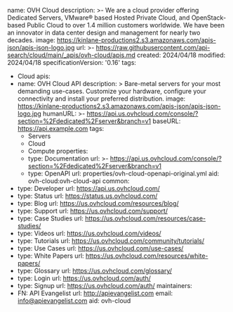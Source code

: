 name: OVH Cloud
description: >-
  We are a cloud provider offering Dedicated Servers, VMware® based Hosted
  Private Cloud, and OpenStack-based Public Cloud to over 1.4 million customers
  worldwide. We have been an innovator in data center design and management for
  nearly two decades.
image: https://kinlane-productions2.s3.amazonaws.com/apis-json/apis-json-logo.jpg
url: >-
  https://raw.githubusercontent.com/api-search/cloud/main/_apis/ovh-cloud/apis.md
created: 2024/04/18
modified: 2024/04/18
specificationVersion: '0.16'
tags:
  - Cloud
apis:
  - name: OVH Cloud API
    description: >
      Bare-metal servers for your most demanding use-cases. Customize your
      hardware, configure your connectivity and install your preferred
      distribution.
    image: https://kinlane-productions2.s3.amazonaws.com/apis-json/apis-json-logo.jpg
    humanURL: >-
      https://api.us.ovhcloud.com/console/?section=%2Fdedicated%2Fserver&branch=v1
    baseURL: https://api.example.com
    tags:
      - Servers
      - Cloud
      - Compute
    properties:
      - type: Documentation
        url: >-
          https://api.us.ovhcloud.com/console/?section=%2Fdedicated%2Fserver&branch=v1
      - type: OpenAPI
        url: properties/ovh-cloud-openapi-original.yml
    aid: ovh-cloud:ovh-cloud-api
common:
  - type: Developer
    url: https://api.us.ovhcloud.com/
  - type: Status
    url: https://status.us.ovhcloud.com/
  - type: Blog
    url: https://us.ovhcloud.com/resources/blog/
  - type: Support
    url: https://us.ovhcloud.com/support/
  - type: Case Studies
    url: https://us.ovhcloud.com/resources/case-studies/
  - type: Videos
    url: https://us.ovhcloud.com/videos/
  - type: Tutorials
    url: https://us.ovhcloud.com/community/tutorials/
  - type: Use Cases
    url: https://us.ovhcloud.com/use-cases/
  - type: White Papers
    url: https://us.ovhcloud.com/resources/white-papers/
  - type: Glossary
    url: https://us.ovhcloud.com/glossary/
  - type: Login
    url: https://us.ovhcloud.com/auth/
  - type: Signup
    url: https://us.ovhcloud.com/auth/
maintainers:
  - FN: API Evangelist
    url: http://apievangelist.com
    email: info@apievangelist.com
aid: ovh-cloud
